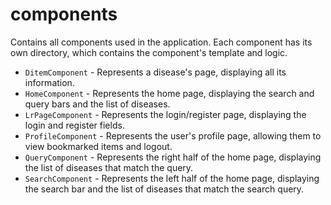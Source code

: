 # components

Contains all components used in the application. Each component has its own directory, which contains the component's template and logic.

- `DitemComponent` - Represents a disease's page, displaying all its information.
- `HomeComponent` - Represents the home page, displaying the search and query bars and the list of diseases.
- `LrPageComponent` - Represents the login/register page, displaying the login and register fields.
- `ProfileComponent` - Represents the user's profile page, allowing them to view bookmarked items and logout.
- `QueryComponent` - Represents the right half of the home page, displaying the list of diseases that match the query.
- `SearchComponent` - Represents the left half of the home page, displaying the search bar and the list of diseases that match the search query.
